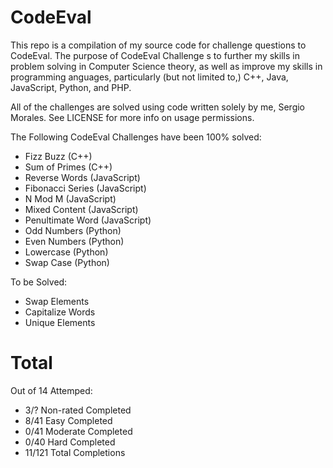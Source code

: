 CodeEval
========

This repo is a compilation of my source code for challenge questions to CodeEval. The purpose of CodeEval Challenge 
s to further my skills in problem solving in Computer Science theory, as well as improve my skills in programming 
anguages, particularly (but not limited to,) C++, Java, JavaScript, Python, and PHP.

All of the challenges are solved using code written solely by me, Sergio Morales. See LICENSE for more info 
on usage permissions.

The Following CodeEval Challenges have been 100% solved:

- Fizz Buzz        (C++)
- Sum of Primes    (C++)
- Reverse Words    (JavaScript)
- Fibonacci Series (JavaScript)
- N Mod M          (JavaScript)
- Mixed Content    (JavaScript)
- Penultimate Word (JavaScript)
- Odd Numbers      (Python)
- Even Numbers     (Python)
- Lowercase        (Python)
- Swap Case        (Python)

To be Solved:

- Swap Elements
- Capitalize Words
- Unique Elements


Total
=====

Out of 14 Attemped:

- 3/?   Non-rated Completed
- 8/41  Easy Completed 
- 0/41  Moderate Completed 
- 0/40  Hard Completed 
- 11/121 Total Completions 
